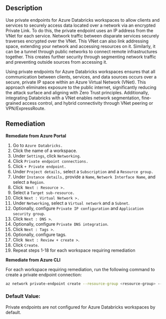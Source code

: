 ## Description

Use private endpoints for Azure Databricks workspaces to allow clients and services to securely access data located over a network via an encrypted Private Link. To do this, the private endpoint uses an IP address from the VNet for each service. Network traffic between disparate services securely traverses encrypted over the VNet. This VNet can also link addressing space, extending your network and accessing resources on it. Similarly, it can be a tunnel through public networks to connect remote infrastructures together. This creates further security through segmenting network traffic and preventing outside sources from accessing it.

Using private endpoints for Azure Databricks workspaces ensures that all communication between clients, services, and data sources occurs over a secure, private IP space within an Azure Virtual Network (VNet). This approach eliminates exposure to the public internet, significantly reducing the attack surface and aligning with Zero Trust principles. Additionally, integrating Databricks with a VNet enables network segmentation, fine-grained access control, and hybrid connectivity through VNet peering or VPN/ExpressRoute.

## Remediation

**Remediate from Azure Portal**

1. Go to `Azure Databricks.`
2. Click the name of a workspace.
3. Under `Settings`, click `Networking`.
4. Click `Private endpoint connections.`
5. Click `+ Private endpoint.`
6. Under `Project details,` select a `Subscription` and a `Resource group.`
7. Under `Instance details,` provide a `Name`, `Network Interface Name`, and select a `Region`.
8. Click` Next : Resource >.`
9. Select a `Target sub-resource.`
10. Click `Next : Virtual Network >.`
11. Under `Networking`, select a `Virtual network` and a `Subnet`.
12. Optionally, configure `Private IP configuration` and `Application security group`.
13. Click `Next : DNS >`.
14. Optionally, configure `Private DNS integration`.
15. Click `Next : Tags >`.
16. Optionally, configure tags.
17. Click` Next : Review + create >`.
18. Click `Create`.
19. Repeat steps 1-18 for each workspace requiring remediation

**Remediate from Azure CLI**

For each workspace requiring remediation, run the following command to create a private endpoint connection:

```bash
az network private-endpoint create --resource-group <resource-group> --name <private-endpoint> --location <location> --vnet-name <virtual-network> --subnet <subnet> --private-connection-resource-id <workspace> --connectionname <private-endpoint-connection> --group-id <browser_authentication|databricks_ui_api>
```

### Default Value:

Private endpoints are not configured for Azure Databricks workspaces by default.
